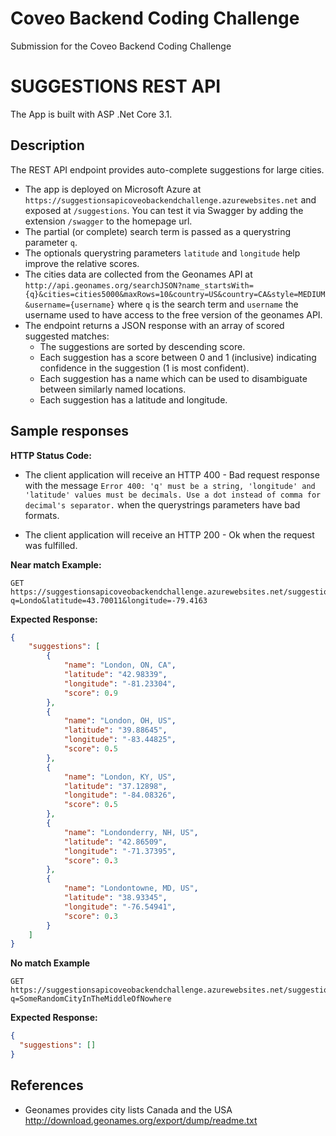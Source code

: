 # Coveo Backend Coding Challenge

Submission for the Coveo Backend Coding Challenge

# SUGGESTIONS REST API
 
The App is built with ASP .Net Core 3.1.

## Description

The REST API endpoint provides auto-complete suggestions for large cities.

- The app is deployed on Microsoft Azure at `https://suggestionsapicoveobackendchallenge.azurewebsites.net` and exposed at `/suggestions`. You can test it via Swagger by adding the extension `/swagger` to the homepage url.
- The partial (or complete) search term is passed as a querystring parameter `q`.
- The optionals querystring parameters `latitude` and `longitude` help improve the relative scores.
- The cities data are collected from the Geonames API at `http://api.geonames.org/searchJSON?name_startsWith={q}&cities=cities5000&maxRows=10&country=US&country=CA&style=MEDIUM&username={username}` where `q` is the search term and `username` the username used to have access to the free version of the geonames API.
- The endpoint returns a JSON response with an array of scored suggested matches:
    - The suggestions are sorted by descending score.
    - Each suggestion has a score between 0 and 1 (inclusive) indicating confidence in the suggestion (1 is most confident).
    - Each suggestion has a name which can be used to disambiguate between similarly named locations.
    - Each suggestion has a latitude and longitude.



## Sample responses


**HTTP Status Code:**

- The client application will receive an HTTP 400 - Bad request response with the message `Error 400: 'q' must be a string, 'longitude' and 'latitude' values must be decimals. Use a dot instead of comma for decimal's separator.` when the querystrings parameters have bad formats.

- The client application will receive an HTTP 200 - Ok when the request was fulfilled.


**Near match Example:**

    GET https://suggestionsapicoveobackendchallenge.azurewebsites.net/suggestions?q=Londo&latitude=43.70011&longitude=-79.4163

**Expected Response:**

```json
{
    "suggestions": [
        {
            "name": "London, ON, CA",
            "latitude": "42.98339",
            "longitude": "-81.23304",
            "score": 0.9
        },
        {
            "name": "London, OH, US",
            "latitude": "39.88645",
            "longitude": "-83.44825",
            "score": 0.5
        },
        {
            "name": "London, KY, US",
            "latitude": "37.12898",
            "longitude": "-84.08326",
            "score": 0.5
        },
        {
            "name": "Londonderry, NH, US",
            "latitude": "42.86509",
            "longitude": "-71.37395",
            "score": 0.3
        },
        {
            "name": "Londontowne, MD, US",
            "latitude": "38.93345",
            "longitude": "-76.54941",
            "score": 0.3
        }
    ]
}
```

**No match Example**

    GET https://suggestionsapicoveobackendchallenge.azurewebsites.net/suggestions?q=SomeRandomCityInTheMiddleOfNowhere

**Expected Response:**

```json
{
  "suggestions": []
}
```

## References

- Geonames provides city lists Canada and the USA http://download.geonames.org/export/dump/readme.txt

